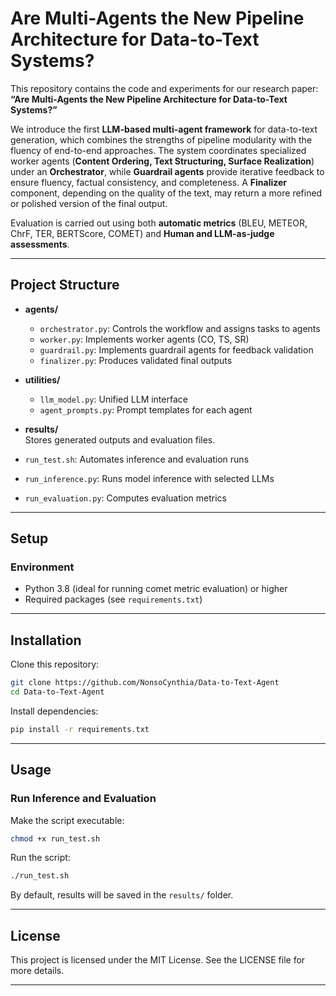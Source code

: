 # Are Multi-Agents the New Pipeline Architecture for Data-to-Text Systems?

This repository contains the code and experiments for our research paper:  
**“Are Multi-Agents the New Pipeline Architecture for Data-to-Text Systems?”**  

We introduce the first **LLM-based multi-agent framework** for data-to-text generation, which combines the strengths of pipeline modularity with the fluency of end-to-end approaches. The system coordinates specialized worker agents (**Content Ordering, Text Structuring, Surface Realization**) under an **Orchestrator**, while **Guardrail agents** provide iterative feedback to ensure fluency, factual consistency, and completeness. A **Finalizer** component, depending on the quality of the text, may return a more refined or polished version of the final output.  

Evaluation is carried out using both **automatic metrics** (BLEU, METEOR, ChrF, TER, BERTScore, COMET) and **Human and LLM-as-judge assessments**.  

---

## Project Structure

- **agents/**  
  - `orchestrator.py`: Controls the workflow and assigns tasks to agents  
  - `worker.py`: Implements worker agents (CO, TS, SR)  
  - `guardrail.py`: Implements guardrail agents for feedback validation  
  - `finalizer.py`: Produces validated final outputs  

- **utilities/**  
  - `llm_model.py`: Unified LLM interface  
  - `agent_prompts.py`: Prompt templates for each agent  

- **results/**  
  Stores generated outputs and evaluation files.  

- `run_test.sh`: Automates inference and evaluation runs  
- `run_inference.py`: Runs model inference with selected LLMs  
- `run_evaluation.py`: Computes evaluation metrics  

---

## Setup

### Environment
- Python 3.8 (ideal for running comet metric evaluation) or higher  
- Required packages (see `requirements.txt`)  

---

## Installation

Clone this repository:
```bash
git clone https://github.com/NonsoCynthia/Data-to-Text-Agent
cd Data-to-Text-Agent
```

Install dependencies:
```bash
pip install -r requirements.txt
```

---

## Usage

### Run Inference and Evaluation
Make the script executable:
```bash
chmod +x run_test.sh
```

Run the script:
```bash
./run_test.sh
```

By default, results will be saved in the `results/` folder.  

---

## License

This project is licensed under the MIT License. See the LICENSE file for more details.  

---